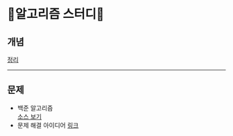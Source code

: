 # 🦁알고리즘 스터디🦁

## 개념
[정리](https://github.com/wrtk007/LionAlgorithm/tree/master/%EA%B0%9C%EB%85%90)

<hr/>

## 문제
- 백준 알고리즘  
[소스 보기](./문제/백준)
- 문제 해결 아이디어
[링크](https://blog.naver.com/wrtk007/222329359600)
